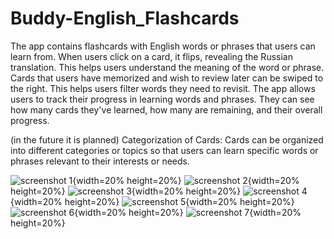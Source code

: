 # Buddy-English_Flashcards
The app contains  flashcards with English words or phrases that users can learn from. When users click on a card, it flips, revealing the Russian translation. This helps users understand the meaning of the word or phrase. Cards that users have memorized and wish to
review later can be swiped to the right.
This helps users filter words they need to revisit. The app allows users to track their progress in learning words and phrases. They can see how many 
cards they've learned, how many are remaining, and their overall progress.

(in the future it is planned) Categorization of Cards: Cards can be organized into different categories or topics so that users can learn specific words or phrases relevant to their interests or needs.



![screenshot 1](https://github.com/eshchukina/Buddy-English_Flashcards/blob/main/screenshot/Screenshot_20230921_230351.png){width=20% height=20%}
![screenshot 2](https://github.com/eshchukina/Buddy-English_Flashcards/blob/main/screenshot/Screenshot_20230921_231334.png){width=20% height=20%}
![screenshot 3](https://github.com/eshchukina/Buddy-English_Flashcards/blob/main/screenshot/Screenshot_20230921_230611.png){width=20% height=20%}
![screenshot 4](https://github.com/eshchukina/Buddy-English_Flashcards/blob/main/screenshot/Screenshot_20230921_230630.png){width=20% height=20%}
![screenshot 5](https://github.com/eshchukina/Buddy-English_Flashcards/blob/main/screenshot/Screenshot_20230921_230644.png){width=20% height=20%}
![screenshot 6](https://github.com/eshchukina/Buddy-English_Flashcards/blob/main/screenshot/Screenshot_20230921_231347.png){width=20% height=20%}
![screenshot 7](https://github.com/eshchukina/Buddy-English_Flashcards/blob/main/screenshot/Screenshot_20230921_231407.png){width=20% height=20%}
